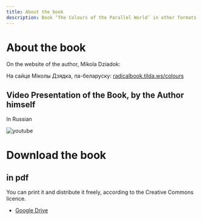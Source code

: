```yaml
---
title: About the book
description: Book ‘The Colours of the Parallel World’ in other formats
---
```


# About the book

On the website of the author, Mikola Dziadok: 

На сайце Міколы Дзядка, па-беларуску: [radicalbook.tilda.ws/colours](https://radicalbook.tilda.ws/colours)

## Video Presentation of the Book, by the Author himself

In Russian

![youtube](xs5PBr93JP8)

# Download the book

## in pdf 

You can print it and distribute it freely, according to the Creative Commons licence.

- [Google Drive](https://drive.google.com/file/d/1QsYu-ZeBczKU2ZgPTDmc1mG6Oe385VSD/view)
